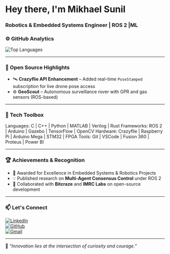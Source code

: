 # Hey there, I'm Mikhael Sunil  
### Robotics & Embedded Systems Engineer | ROS 2 |ML

### ⚙️ GitHub Analytics  

 <!--![Mikhael's GitHub Stats](https://github-readme-stats.vercel.app/api?username=MikhaelSunil&show_icons=true&theme=tokyonight&count_private=true&hide_border=true&border_radius=20)  -->

![Top Languages](https://github-readme-stats.vercel.app/api/top-langs/?username=MikhaelSunil&layout=compact&theme=tokyonight&hide_border=true&border_radius=20)  

---

### 🧪 Open Source Highlights
- 🛰️ **Crazyflie API Enhancement** – Added real-time `PoseStamped` subscription for live drone pose access  
- ⚙️ **GeoScout** – Autonomous surveillance rover with GPR and gas sensors (ROS-based)  


---

### 🧰 Tech Toolbox
Languages: C | C++ | Python | MATLAB | Verilog | Rust
Frameworks: ROS 2 | Arduino | Gazebo | TensorFlow | OpenCV
Hardware: Crazyflie | Raspberry Pi | Arduino Mega | STM32 | FPGA
Tools: Git | VSCode | Fusion 360 | Proteus | Power BI


---

### 🏆 Achievements & Recognition
- 🥇 Awarded for Excellence in Embedded Systems & Robotics Projects  
- 💡 Published research on **Multi-Agent Consensus Control** under ROS 2  
- 🤝 Collaborated with **Bitcraze** and **IMRC Labs** on open-source development  

---

### 📫 Let's Connect  

[![LinkedIn](https://img.shields.io/badge/LinkedIn-Mikhael%20Sunil-blue?style=for-the-badge&logo=linkedin)](https://linkedin.com/in/mikhaelsunil)  
[![GitHub](https://img.shields.io/badge/GitHub-MikhaelSunil-lightgrey?style=for-the-badge&logo=github)](https://github.com/MikhaelSunil)  
[![Gmail](https://img.shields.io/badge/Email-mikhaelsunil2200%40gmail.com-red?style=for-the-badge&logo=gmail)](mailto:mikhaelsunil2200@gmail.com)  

---

💫 *“Innovation lies at the intersection of curiosity and courage.”*  

